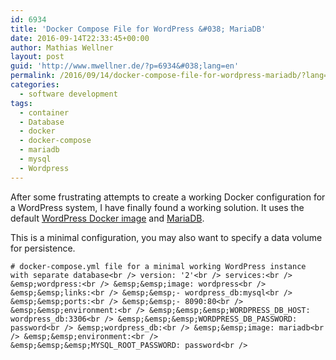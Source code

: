 ```yaml
---
id: 6934
title: 'Docker Compose File for WordPress &#038; MariaDB'
date: 2016-09-14T22:33:45+00:00
author: Mathias Wellner
layout: post
guid: 'http://www.mwellner.de/?p=6934&#038;lang=en'
permalink: /2016/09/14/docker-compose-file-for-wordpress-mariadb/?lang=en
categories:
  - software development
tags:
  - container
  - Database
  - docker
  - docker-compose
  - mariadb
  - mysql
  - Wordpress
---
```

After some frustrating attempts to create a working Docker configuration for a WordPress system, I have finally found a working solution. It uses the default <a href="https://hub.docker.com/_/wordpress/" title="WordPress image" target="_blank">WordPress Docker image</a> and <a href="https://hub.docker.com/_/mariadb/" title="MariaDB image" target="_blank">MariaDB</a>. 

This is a minimal configuration, you may also want to specify a data volume for persistence. 

`# docker-compose.yml file for a minimal working WordPress instance with separate database<br />
version: '2'<br />
services:<br />
&emsp;wordpress:<br />
&emsp;&emsp;image: wordpress<br />
&emsp;&emsp;links:<br />
&emsp;&emsp;- wordpress_db:mysql<br />
&emsp;&emsp;ports:<br />
&emsp;&emsp;- 8090:80<br />
&emsp;&emsp;environment:<br />
&emsp;&emsp;&emsp;WORDPRESS_DB_HOST: wordpress_db:3306<br />
&emsp;&emsp;&emsp;WORDPRESS_DB_PASSWORD: password<br />
&emsp;wordpress_db:<br />
&emsp;&emsp;image: mariadb<br />
&emsp;&emsp;environment:<br />
&emsp;&emsp;&emsp;MYSQL_ROOT_PASSWORD: password<br />
`